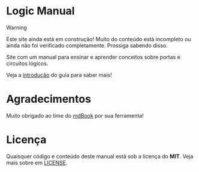 
# Logic Manual

> [!WARNING]  
> Este site ainda está em construção!
> Muito do conteúdo está incompleto ou ainda não foi verificado completamente. Prossiga sabendo disso.

Site com um manual para ensinar e aprender conceitos sobre portas e circuitos lógicos.

Veja a [introdução](./src/README.md) do guia para saber mais!

# Agradecimentos

Muito obrigado ao time do [mdBook](https://github.com/rust-lang/mdBook) por sua ferramenta!

# Licença

Quaisquer código e conteúdo deste manual está sob a licença do **MIT**. Veja mais sobre em [LICENSE](./LICENSE).
